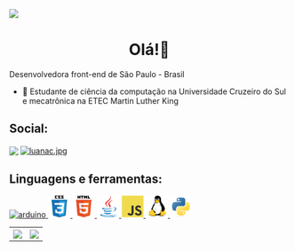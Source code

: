 <img width="1200px" align="left" src="https://github.com/LuanaCosta1/LuanaCosta1/blob/main/assets/BannerGHLuana.png" />  
<br>

<h1 align='center'>Olá!👋</h1> 
Desenvolvedora front-end de São Paulo - Brasil

- 🌱 Estudante de ciência da computação na Universidade Cruzeiro do Sul e mecatrônica na ETEC Martin Luther King
## Social:
<p align="left">
<a href="https://linkedin.com/in/luana-costa-47b0061b0" target="blank">
<img align="center" src="https://img.shields.io/badge/LinkedIn-0077B5?style=for-the-badge&logo=linkedin&logoColor=white" /></a>
<a href="https://instagram.com/luanac.jpg" target="blank">
<img align="center" src="https://img.shields.io/badge/Instagram-E4405F?style=for-the-badge&logo=instagram&logoColor=white" alt="luanac.jpg" /></a>
</p>

## Linguagens e ferramentas:
<p align="left"> 
<a href="https://www.arduino.cc/" target="_blank"> <img src="https://cdn.worldvectorlogo.com/logos/arduino-1.svg" alt="arduino" width="40" height="40"/> </a> 
<a href="https://www.w3schools.com/css/" target="_blank"> <img src="https://raw.githubusercontent.com/devicons/devicon/master/icons/css3/css3-original-wordmark.svg" alt="css3" width="40" height="40"/> </a> 
<a href="https://www.w3.org/html/" target="_blank"> <img src="https://raw.githubusercontent.com/devicons/devicon/master/icons/html5/html5-original-wordmark.svg" alt="html5" width="40" height="40"/> </a> 
<a href="https://www.java.com" target="_blank"> <img src="https://raw.githubusercontent.com/devicons/devicon/master/icons/java/java-original.svg" alt="java" width="40" height="40"/> </a> 
<a href="https://developer.mozilla.org/en-US/docs/Web/JavaScript" target="_blank"> <img src="https://raw.githubusercontent.com/devicons/devicon/master/icons/javascript/javascript-original.svg" alt="javascript" width="40" height="40"/> </a> 
<a href="https://www.linux.org/" target="_blank"> <img src="https://raw.githubusercontent.com/devicons/devicon/master/icons/linux/linux-original.svg" alt="linux" width="40" height="40"/> </a> 
<a href="https://www.python.org" target="_blank"> <img src="https://raw.githubusercontent.com/devicons/devicon/master/icons/python/python-original.svg" alt="python" width="40" height="40"/> </a>
 </p>

<table>
    <tr>
        <td display='none'><img width="400px" align="center" src="https://github-readme-stats.vercel.app/api/top-langs/?username=LuanaCosta1&hide=html&layout=compact&theme=kacho_ga" /></td>
        <td display='none'><img width="495px" align="center" src="https://github-readme-stats.vercel.app/api?username=LuanaCosta1&theme=kacho_ga "/></td>
    </tr>   
</table>
